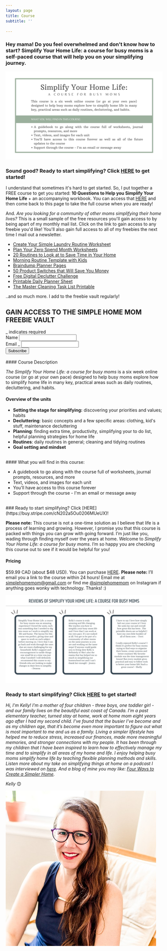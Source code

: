 ```yaml
---
layout: page
title: Course
subtitle: ''

---
```

### Hey mama! Do you feel overwhelmed and don't know how to start? Simplify Your Home Life: a course for busy moms is a self-paced course that will help you on your simplifying journey.

![An image overview of the course.](/uploads/simplify-your-home-life-shm.jpg "Simplify Your Home Life SHM")

### Sound good? Ready to start simplifying? Click [HERE](https://buy.stripe.com/cN202a5Ou0206MUeUX) to get started!

I understand that sometimes it's hard to get started. So, I put together a FREE course to get you started: **10 Questions to Help you Simplify Your Home Life** + an accompanying workbook. You can access that [HERE](https://mailchi.mp/b9ced2aa71e3/10-questions-to-help-you-simplify-your-home-life) and then come back to this page to take the full course when you are ready!

And. _Are you looking for a community of other moms simplifying their home lives?_ This is a small sample of the free resources you'll gain access to by being apart of my monthly mail list. Click on the link to gain access to any freebie you'd like! You'll also gain full access to all of my freebies the next time I mail out a newsletter.

* [Create Your Simple Laundry Routine Worksheet](https://mailchi.mp/a5efd04962e4/simplelaundry)
* [Plan Your Zero Spend Month Worksheets](https://mailchi.mp/8264c25ebc2a/zerospend)
* [20 Routines to Look at to Save Time in Your Home](https://mailchi.mp/fb4dd0689eec/5rpn7cuy68)
* [Morning Routine Template with Kids](https://mailchi.mp/b5550b9a5b6c/kxmxwhppym)
* [Braindump Planner Pages](https://mailchi.mp/df5816e44b8d/braindump-planner-pages)
* [50 Product Switches that Will Save You Money](https://mailchi.mp/cede3e30ede7/product-switches)
* [Free Digital Declutter Challenge](https://mailchi.mp/2537e5ab8d0f/free-digital-declutter-challenge)
* [Printable Daily Planner Sheet](https://mailchi.mp/367852d64614/free-printable-daily-planner-sheet)
* [The Master Cleaning Task List Printable](https://mailchi.mp/b99d58a9c22d/master-cleaning-task-list)

..and so much more. I add to the freebie vault regularly!

<!-- Begin Mailchimp Signup Form -->
<link href="//cdn-images.mailchimp.com/embedcode/classic-10_7.css" rel="stylesheet" type="text/css">
<style type="text/css">
\#mc_embed_signup{background:#fff; clear:left; font:14px Helvetica,Arial,sans-serif; }
/* Add your own Mailchimp form style overrides in your site stylesheet or in this style block.
We recommend moving this block and the preceding CSS link to the HEAD of your HTML file. _/
</style>
<div id="mc_embed_signup">
<form action="https://eepurl.us4.list-manage.com/subscribe/post?u=581b5bf0ab44ab0870d2a00c0&id=3026fc64c7" method="post" id="mc-embedded-subscribe-form" name="mc-embedded-subscribe-form" class="validate" target="blank" novalidate>
<div id="mc_embed_signup_scroll">
<h2>GAIN ACCESS TO THE SIMPLE HOME MOM FREEBIE VAULT</h2>
<div class="indicates-required"><span class="asterisk">_</span> indicates required</div>
<div class="mc-field-group">
<label for="mce-FNAME">Name  <span class="asterisk"></span>
</label>
<input type="text" value="" name="FNAME" class="required" id="mce-FNAME">
</div>
<div class="mc-field-group">
<label for="mce-EMAIL">Email  <span class="asterisk">_</span>
</label>
<input type="email" value="" name="EMAIL" class="required email" id="mce-EMAIL">
</div>
<div id="mce-responses" class="clear">
<div class="response" id="mce-error-response" style="display:none"></div>
<div class="response" id="mce-success-response" style="display:none"></div>
</div>    <!-- real people should not fill this in and expect good things - do not remove this or risk form bot signups-->
<div style="position: absolute; left: -5000px;" aria-hidden="true"><input type="text" name="b_581b5bf0ab44ab0870d2a00c0_3026fc64c7" tabindex="-1" value=""></div>
<div class="clear"><input type="submit" value="Subscribe" name="subscribe" id="mc-embedded-subscribe" class="button"></div>
</div>
</form>
</div>
<script type='text/javascript' src='//s3.amazonaws.com/downloads.mailchimp.com/js/mc-validate.js'></script><script type='text/javascript'>(function($) {window.fnames = new Array(); window.ftypes = new Array();fnames\[1\]='FNAME';ftypes\[1\]='text';fnames\[0\]='EMAIL';ftypes\[0\]='email';}(jQuery));var $mcj = jQuery.noConflict(true);</script>
<!--End mc_embed_signup-->

<br>
#### Course Description

_The Simplify Your Home Life: a course for busy moms_ is a six week online course (or go at your own pace) designed to help busy moms explore how to simplify home life in many key, practical areas such as daily routines, decluttering, and habits.
<br>
#### Overview of the units

* **Setting the stage for simplifying:** discovering your priorities and values; habits
* **Decluttering**: basic concepts and a few specific areas: clothing, kid's stuff, maintenance decluttering
* **Planning**: finding extra time, productivity, simplifying your to do list, helpful planning strategies for home life
* **Routines**: daily routines in general; cleaning and tidying routines
* **Goal setting and mindset**
<br>
#### What you will find in this course:

* A guidebook to go along with the course full of worksheets, journal prompts, resources, and more
* Text, videos, and images for each unit
* You’ll have access to this course forever
* Support through the course - I'm an email or message away
<br>
### Ready to start simplifying? Click [HERE](https://buy.stripe.com/cN202a5Ou0206MUeUX)!

**Please note:** This course is not a one-time solution as I believe that life is a process of learning and growing. However, I promise you that this course is packed with things you can grow with going forward. I’m just like you, wading through finding myself over the years at home. Welcome to _Simplify Your Home Life: a course for busy moms_. I’m so happy you are checking this course out to see if it would be helpful for you!

#### Pricing
$59.99 CAD (about $48 USD). You can purchase [HERE](https://buy.stripe.com/cN202a5Ou0206MUeUX). **Please note:** I’ll email you a link to the course within 24 hours! Email me at simplehomemom@gmail.com or find me [@simplehomemom](https://www.instagram.com/simplehomemom) on Instagram if anything goes wonky with technology. Thanks! :)

![](/uploads/reviews-for-blog-1.jpg)

### Ready to start simplifying? Click [HERE](https://buy.stripe.com/cN202a5Ou0206MUeUX) to get started!

_Hi, I'm Kelly! I’m a mother of four children - three boys, one toddler girl - and our family lives on the beautiful east coast of Canada. I’m a past elementary teacher, turned stay at home, work at home mom eight years ago after I had my second child. I’ve found that the busier I’ve become and as my children age, that it’s become even more important to figure out what is most important to me and us as a family. Living a simpler lifestyle has helped me to reduce stress, increased our finances, made more meaningful memories, and stronger connections with my people. It has been through my children that I have been inspired to learn how to effectively manage my time and to simplify in all areas of my home and life. I enjoy helping busy moms simplify home life by teaching flexible planning methods and skills. Listen more about my take on simplifying things at home on a podcast I was interviewed on_ [_here_](https://www.stitcher.com/show/make-joy-normal-cozy-homeschooling/episode/keeping-it-simple-an-interview-with-kelly-79787253)_. And a blog of mine you may like:_ [_Four Ways to Create a Simpler Home_](https://www.simplehomemom.com/four-ways-to-create-a-simpler-home/)_._

_Kelly_ 😊

![A headshot picture of me.](/uploads/headshot.jpg "Headshot SHM")